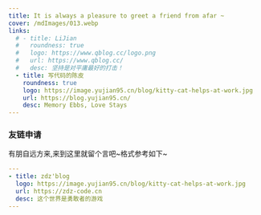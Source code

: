 ```yaml
---
title: It is always a pleasure to greet a friend from afar ~
cover: /mdImages/013.webp
links: 
  # - title: LiJian
  #   roundness: true
  #   logo: https://www.qblog.cc/logo.png
  #   url: https://www.qblog.cc/
  #   desc: 坚持是对平庸最好的打击！
  - title: 写代码的陈皮
    roundness: true
    logo: https://image.yujian95.cn/blog/kitty-cat-helps-at-work.jpg
    url: https://blog.yujian95.cn/
    desc: Memory Ebbs, Love Stays
---
```


### 友链申请

有朋自远方来,来到这里就留个言吧~格式参考如下~

``` yaml
---
- title: zdz'blog
  logo: https://image.yujian95.cn/blog/kitty-cat-helps-at-work.jpg
  url: https://zdz-code.cn
  desc: 这个世界是勇敢者的游戏
---
```

